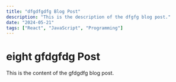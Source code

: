 ```yaml
---
title: "dfgdfgdfg Blog Post"
description: "This is the description of the dfgfg blog post."
date: "2024-05-21"
tags: ["React", "JavaScript", "Programming"]
---
```


# eight gfdgfdg Post

This is the content of the gfdgdfg blog post.
